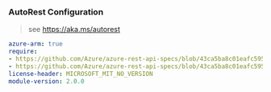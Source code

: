 ### AutoRest Configuration

> see https://aka.ms/autorest

``` yaml
azure-arm: true
require:
- https://github.com/Azure/azure-rest-api-specs/blob/43ca5ba8c01eafc595f418a66adb6c3c09d9b965/specification/containerservice/resource-manager/readme.md
- https://github.com/Azure/azure-rest-api-specs/blob/43ca5ba8c01eafc595f418a66adb6c3c09d9b965/specification/containerservice/resource-manager/readme.go.md
license-header: MICROSOFT_MIT_NO_VERSION
module-version: 2.0.0
```